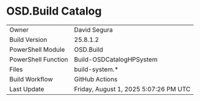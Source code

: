 ﻿# OSD.Build Catalog

| | |
|-|-|
| Owner | David Segura |
| Build Version | 25.8.1.2 |
| PowerShell Module | OSD.Build |
| PowerShell Function | Build-OSDCatalogHPSystem |
| Files | build-system.* |
| Build Workflow | GitHub Actions |
| Last Update | Friday, August 1, 2025 5:07:26 PM UTC |
